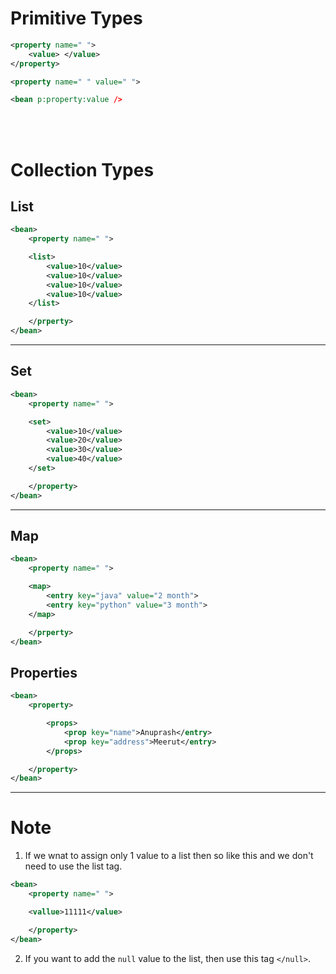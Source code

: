 # Primitive Types

```xml
<property name=" ">
    <value> </value>
</property>
```


```xml
<property name=" " value=" ">
```

```xml
<bean p:property:value />
```

<br>
<br>

# Collection Types

## List

```xml
<bean>
    <property name=" ">

    <list>
        <value>10</value>
        <value>10</value>
        <value>10</value>
        <value>10</value>
    </list>

    </prperty>
</bean>
```

---

## Set

```xml
<bean>
    <property name=" ">

    <set>
        <value>10</value>
        <value>20</value>
        <value>30</value>
        <value>40</value>
    </set>

    </property>
</bean>
```

---

## Map

```xml
<bean>
    <property name=" ">

    <map>
        <entry key="java" value="2 month">
        <entry key="python" value="3 month">
    </map>

    </prperty>
</bean>
```

## Properties

```xml
<bean>
    <property>

        <props>
            <prop key="name">Anuprash</entry>
            <prop key="address">Meerut</entry>
        </props>

    </property>
</bean>
```

---

# Note

1. If we wnat to assign only 1 value to a list then so like this and we don't need to use the list tag.

```xml
<bean>
    <property name=" ">

    <vallue>11111</value>

    </property>
</bean>
```

2. If you want to add the ```null``` value to the list, then use this tag ```</null>```.





